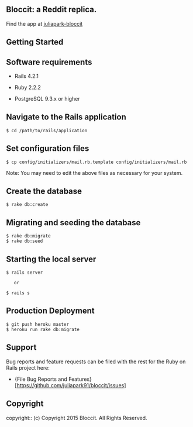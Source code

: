 ## Bloccit: a Reddit replica.

Find the app at [juliapark-bloccit](https://juliapark-bloccit.herokuapp.com)

## Getting Started

## Software requirements

- Rails 4.2.1
- Ruby 2.2.2

- PostgreSQL 9.3.x or higher

## Navigate to the Rails application

```
$ cd /path/to/rails/application
```

## Set configuration files

```
$ cp config/initializers/mail.rb.template config/initializers/mail.rb
```

Note:  You may need to edit the above files as necessary for your system.

## Create the database

 ```
 $ rake db:create
 ```

## Migrating and seeding the database

```
$ rake db:migrate
$ rake db:seed
```

## Starting the local server

```
$ rails server

   or

$ rails s
```

## Production Deployment

  ```
  $ git push heroku master
  $ heroku run rake db:migrate
  ```

## Support

Bug reports and feature requests can be filed with the rest for the Ruby on Rails project here:

* {File Bug Reports and Features}[https://github.com/juliapark91/bloccit/issues]


## Copyright

copyright:: (c) Copyright 2015 Bloccit. All Rights Reserved.
